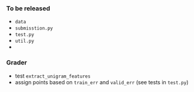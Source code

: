### To be released
- `data`
- `submisstion.py`
- `test.py`
- `util.py`
-
### Grader 
- test `extract_unigram_features`
- assign points based on `train_err` and `valid_err` (see tests in `test.py`)
